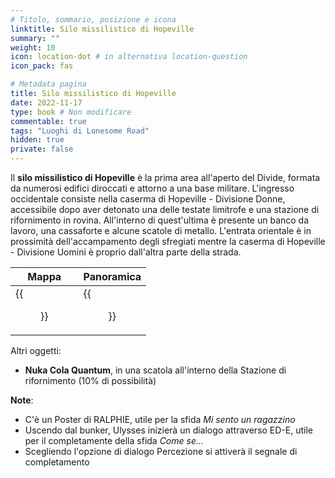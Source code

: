 ```yaml
---
# Titolo, sommario, posizione e icona
linktitle: Silo missilistico di Hopeville
summary: ""
weight: 10
icon: location-dot # in alternativa location-question
icon_pack: fas

# Metadata pagina
title: Silo missilistico di Hopeville
date: 2022-11-17
type: book # Non modificare
commentable: true
tags: "Luoghi di Lonesome Road"
hidden: true
private: false
---
```


<div class="fnv">

Il **silo missilistico di Hopeville** è la prima area all'aperto del Divide, formata da numerosi edifici diroccati e attorno a una base militare. L'ingresso occidentale consiste nella caserma di Hopeville - Divisione Donne, accessibile dopo aver detonato una delle testate limitrofe e una stazione di rifornimento in rovina. All'interno di quest'ultima è presente un banco da lavoro, una cassaforte e alcune scatole di metallo. L'entrata orientale è in prossimità dell'accampamento degli sfregiati mentre la caserma di Hopeville - Divisione Uomini è proprio dall'altra parte della strada.

| Mappa             | Panoramica                       |
| ----------------- | -------------------------------- |
| {{<figure src="fnv/HMB_loc.webp">}} | {{<figure src="fnv/Hopeville_Missile_Base.webp">}} |


Altri oggetti:
- **Nuka Cola Quantum**, in una scatola all'interno della Stazione di rifornimento (10% di possibilità)

**Note**:
- C'è un Poster di RALPHIE, utile per la sfida _Mi sento un ragazzino_
- Uscendo dal bunker, Ulysses inizierà un dialogo attraverso ED-E, utile per il completamente della sfida _Come se..._
- Scegliendo l'opzione di dialogo Percezione si attiverà il segnale di completamento

</div>


